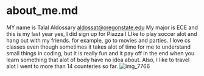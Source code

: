# about_me.md
MY name is Talal Aldossary
aldossat@oregonstate.edu
My major is ECE and this is my last year 
yes, I did sign up for Piazza
I LIke to play soccer alot and hang out with my friends. for example, go to movies and parties. I love cs classes even though sometimes it takes alot of time for me to understand small things in coding, but it is really fun and it pay off in the end when you learn something that alot of body have no idea about. Also, I like to travel alot I went to more than 14 counteries so far.
![img_7766](https://user-images.githubusercontent.com/25196953/30890446-dc1d5278-a2e1-11e7-9fe5-095a166949c6.PNG)
